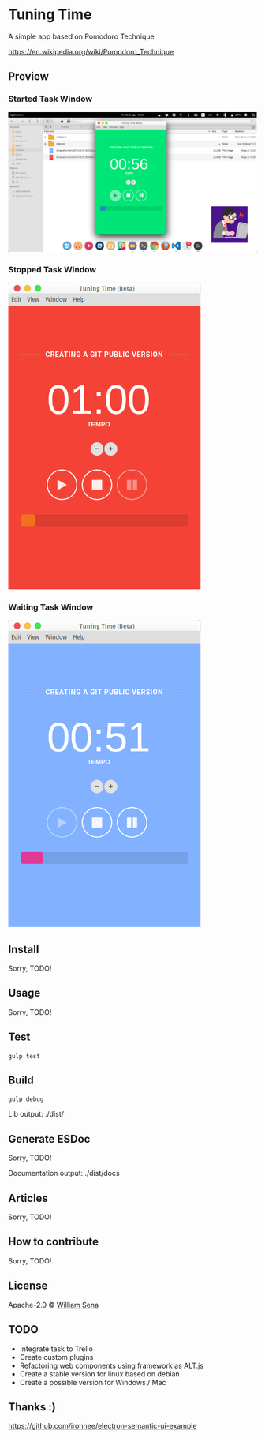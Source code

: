# Tuning Time

A simple app based on Pomodoro Technique

https://en.wikipedia.org/wiki/Pomodoro_Technique

## Preview

### Started Task Window 
![Started Task Window](/preview/started.png)

### Stopped Task Window
![Stopped Task Window](/preview/stopped.png)

### Waiting Task Window
![Waiting Task Window](/preview/waiting.png)

## Install

Sorry, TODO!

## Usage

Sorry, TODO!

## Test

```
gulp test
```

## Build

```
gulp debug
```

Lib output: ./dist/

## Generate ESDoc

Sorry, TODO!

Documentation output: ./dist/docs

## Articles

Sorry, TODO!

## How to contribute

Sorry, TODO!

## License

Apache-2.0 © [William Sena](http://www.coisadeprogramador.com.br)

## TODO

- Integrate task to Trello
- Create custom plugins
- Refactoring web components using framework as ALT.js
- Create a stable version for linux based on debian
- Create a possible version for Windows / Mac

## Thanks :)

https://github.com/ironhee/electron-semantic-ui-example
